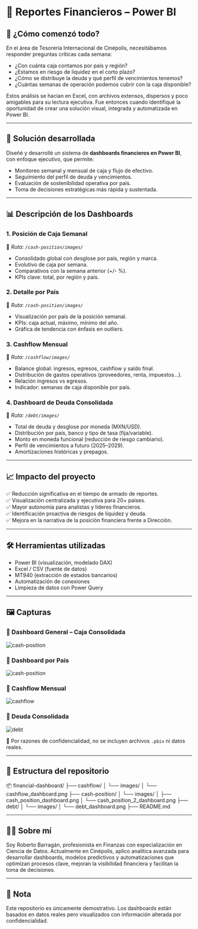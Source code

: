 # 💼 Reportes Financieros – Power BI

## 🧩 ¿Cómo comenzó todo?

En el área de Tesorería Internacional de Cinépolis, necesitábamos responder preguntas críticas cada semana:

- ¿Con cuánta caja contamos por país y región?
- ¿Estamos en riesgo de liquidez en el corto plazo?
- ¿Cómo se distribuye la deuda y qué perfil de vencimientos tenemos?
- ¿Cuántas semanas de operación podemos cubrir con la caja disponible?

Estos análisis se hacían en Excel, con archivos extensos, dispersos y poco amigables para su lectura ejecutiva. Fue entonces cuando identifiqué la oportunidad de crear una solución visual, integrada y automatizada en Power BI.

---

## 🚀 Solución desarrollada

Diseñé y desarrollé un sistema de **dashboards financieros en Power BI**, con enfoque ejecutivo, que permite:

- Monitoreo semanal y mensual de caja y flujo de efectivo.
- Seguimiento del perfil de deuda y vencimientos.
- Evaluación de sostenibilidad operativa por país.
- Toma de decisiones estratégicas más rápida y sustentada.

---

## 📊 Descripción de los Dashboards

### 1. **Posición de Caja Semanal**
📍 *Ruta: `/cash-position/images/`*

- Consolidado global con desglose por país, región y marca.
- Evolutivo de caja por semana.
- Comparativos con la semana anterior (+/- %).
- KPIs clave: total, por región y país.

### 2. **Detalle por País**
📍 *Ruta: `/cash-position/images/`*

- Visualización por país de la posición semanal.
- KPIs: caja actual, máximo, mínimo del año.
- Gráfica de tendencia con énfasis en outliers.

### 3. **Cashflow Mensual**
📍 *Ruta: `/cashflow/images/`*

- Balance global: ingresos, egresos, cashflow y saldo final.
- Distribución de gastos operativos (proveedores, renta, impuestos...).
- Relación ingresos vs egresos.
- Indicador: semanas de caja disponible por país.

### 4. **Dashboard de Deuda Consolidada**
📍 *Ruta: `/debt/images/`*

- Total de deuda y desglose por moneda (MXN/USD).
- Distribución por país, banco y tipo de tasa (fija/variable).
- Monto en moneda funcional (reducción de riesgo cambiario).
- Perfil de vencimientos a futuro (2025–2029).
- Amortizaciones históricas y prepagos.

---

## 📈 Impacto del proyecto

✅ Reducción significativa en el tiempo de armado de reportes.  
✅ Visualización centralizada y ejecutiva para 20+ países.  
✅ Mayor autonomía para analistas y líderes financieros.  
✅ Identificación proactiva de riesgos de liquidez y deuda.  
✅ Mejora en la narrativa de la posición financiera frente a Dirección.

---

## 🛠️ Herramientas utilizadas

- Power BI (visualización, modelado DAX)
- Excel / CSV (fuente de datos)
- MT940 (extracción de estados bancarios)
- Automatización de conexiones
- Limpieza de datos con Power Query

---

## 🖼️ Capturas

### 📍 Dashboard General – Caja Consolidada  
![cash-position](images/cash_position_dashboard.png)

### 📍 Dashboard por País  
![cash-position](images/cash_position_2_dashboard.png)

### 📍 Cashflow Mensual  
![cashflow](images/cashflow_dashboard.png)

### 📍 Deuda Consolidada  
![debt](images/debt_dashboard.png)

🔐 Por razones de confidencialidad, no se incluyen archivos `.pbix` ni datos reales.

---

## 📁 Estructura del repositorio

📦 financial-dashboard/
├── cashflow/
│   └── images/
│       └── cashflow_dashboard.png
├── cash-position/
│   └── images/
│       ├── cash_position_dashboard.png
│       └── cash_position_2_dashboard.png
├── debt/
│   └── images/
│       └── debt_dashboard.png
├── README.md

---

## 👨‍💼 Sobre mí

Soy Roberto Barragán, profesionista en Finanzas con especialización en Ciencia de Datos. Actualmente en Cinépolis, aplico analítica avanzada para desarrollar dashboards, modelos predictivos y automatizaciones que optimizan procesos clave, mejoran la visibilidad financiera y facilitan la toma de decisiones.

---

## 📌 Nota

Este repositorio es únicamente demostrativo. Los dashboards están basados en datos reales pero visualizados con información alterada por confidencialidad.


